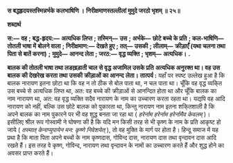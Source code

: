 **स बद्धहृदयस्तस्मिन्नर्भके कलभाषिणि ।** **निरीक्षमाणस्तल्लीलां मुमुदे जरठो भृशम् ॥ २५॥** 

**शब्दार्थ** 

**स:—** **वह** **; बद्ध-हृदय:—** **अत्यधिक लिप्त** **; तस्मिन्—** **उस** **; अर्भके—** **छोटे बच्चे के प्रति** **; कल-भाषिणि—** **तोतली भाषा में** **बोलने वाला** **; निरीक्षमाण:—** **देखते हुए** **; तत्—** **उसकी** **; लीलाम्—** **क्रीड़ाएँ (यथा चलना तथा पिता से बातें करना)** **;** **मुमुदे—** **आनन्द लेता** **; जरठ:—** **वृद्ध व्यक्ति** **; भृशम्—** **अत्यधिक।** **.** 

**बालक की तोतली भाषा तथा लडख़ड़ाती चाल से वृद्ध अजामिल उसके प्रति** **अत्यधिक अनुरक्त था। वह उस बालक की देखरेख करता तथा उसकी क्रीड़ाओं का आनन्द** **लेता।** **तात्पर्य :** यहाँ पर स्पष्ट उल्लेख हुआ है कि बालक नारायण इतना छोटा था कि वह न तो ठीक से बोल पाता था, न चल पाता था। चूँकि वह वृद्ध व्यकि्त उस बच्चे से अत्यधिक लिप्त था, अत: वह बच्चे की क्रीड़ाओं से आनन्दित होता था और चूँकि बालक का नाम नारायण था, अत: वह वृद्ध व्यक्ति सदैव नारायण के नाम का उच्चारण करता रहता था। यद्यपि वह आदि नारायण को नहीं, बल्कि उस छोटे बालक को पुकारता था, किन्तु नारायण नाम इतना शकि्तशाली है कि अपने बालक का नाम पुकारने पर भी वह शुद्ध बनता जा रहा था ( *हरेर्नाम हरेर्नाम हरेर्नामैव केवलम्* )। इसीलिए श्रील रूप गोस्वामी ने घोषणा की है कि यदि मन किसी तरह से भी कृष्ण के नाम के प्रति आकृष्ट हो जाये ( *तस्मात् केनाप्युपायेन मन: कृष्णे निवेशयेत्* ), तो वह मुक्ति के मार्ग पर होता है। हिन्दू समाज में यह प्रथा है कि माता पिता अपने बच्चों के नाम कृष्णदास, गोविन्द दास, नारायण दास तथा वृन्दावन दास आदि रखते हैं। इस तरह वे कृष्ण, गोविन्द, नारायण तथा वृन्दावन के नामों का उच्चारण करते हैं और शुद्ध होने का अवसर प्राप्त करते हैं।  